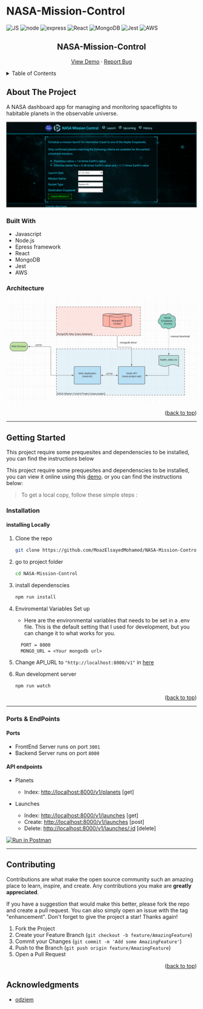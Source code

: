 # NASA-Mission-Control

<div id="top"></div>

![JS](https://img.shields.io/badge/JavaScript-F7DF1E?style=for-the-badge&logo=javascript&logoColor=black)
![node](https://img.shields.io/badge/Node.js-339933?style=for-the-badge&logo=nodedotjs&logoColor=white)
![express](https://img.shields.io/badge/Express.js-000000?style=for-the-badge&logo=express&logoColor=white)
![React](https://img.shields.io/badge/React-20232A?style=for-the-badge&logo=react&logoColor=61DAFB)
![MongoDB](https://img.shields.io/badge/MongoDB-4EA94B?style=for-the-badge&logo=mongodb&logoColor=white)
![Jest](https://img.shields.io/badge/Jest-C21325?style=for-the-badge&logo=jest&logoColor=white)
![AWS](https://img.shields.io/badge/Amazon_AWS-FF9900?style=for-the-badge&logo=amazonaws&logoColor=white)

<!-- PROJECT LOGO -->
<div align="center">

  <h2 align="center">NASA-Mission-Control</h2>

  <p align="center">
  <a href="http://54.226.65.35:8000/">View Demo</a>
    ·
    <a href="https://github.com/abdrahmansoltan/NASA-Mission-Control/issues">Report Bug</a>
  </p>
</div>

<!-- TABLE OF CONTENTS -->
<details>
  <summary>Table of Contents</summary>
  <ol>
    <li>
      <a href="#about-the-project">About The Project</a>
      <ul>
        <li><a href="#built-with">Built With</a></li>
        <li><a href="#architecture">Architecture</a></li>
      </ul>
    </li>
    <li>
      <a href="#getting-started">Getting Started</a>
      <ul>
        <li><a href="#installation">Installation</a></li>
        <li><a href="#ports--endpoints">Ports & EndPoints</a></li>
      </ul>
    </li>
    <li><a href="#contributing">Contributing</a></li>
    <li><a href="#acknowledgments">Acknowledgments</a></li>
  </ol>
</details>

<!-- ABOUT THE PROJECT -->

## About The Project

A NASA dashboard app for managing and monitoring spaceflights to habitable planets in the observable universe.

![Preview](./preview.PNG)

### Built With

- Javascript
- Node.js
- Epress framework
- React
- MongoDB
- Jest
- AWS

### Architecture

![ARC](./arc.png)

<p align="right">(<a href="#top">back to top</a>)</p>

---

<!-- GETTING STARTED -->

## Getting Started

This project require some prequesites and dependenscies to be installed, you can find the instructions below

This project require some prequesites and dependenscies to be installed, you can view it online using this [demo](http://54.226.65.35:8000). or you can find the instructions below:

> To get a local copy, follow these simple steps :

### Installation

#### installing Locally

1. Clone the repo
   ```sh
   git clone https://github.com/MoazElsayedMohamed/NASA-Mission-Control
   ```
2. go to project folder

   ```sh
   cd NASA-Mission-Control
   ```

3. install dependenscies

   ```bash
   npm run install
   ```

4. Enviromental Variables Set up

   - Here are the environmental variables that needs to be set in a .env file. This is the default setting that I used for development, but you can change it to what works for you.

   ```
     PORT = 8000
     MONGO_URL = <Your mongodb url>
   ```

5. Change API_URL to `"http://localhost:8000/v1"` in [here]("./client/src/../../../client/src/hooks/requests.js")

6. Run development server

   ```sh
   npm run watch
   ```

<p align="right">(<a href="#top">back to top</a>)</p>

---

### Ports & EndPoints

#### Ports

- FrontEnd Server runs on port `3001`
- Backend Server runs on port `8000`

#### API endpoints

- Planets

  - Index: [http://localhost:8000/v1/planets](http://localhost:8000/v1/planets) [get]

- Launches

  - Index: [http://localhost:8000/v1/launches](http://localhost:8000/v1/launches) [get]
  - Create: [http://localhost:8000/v1/launches](http://localhost:8000/v1/launches) [post]
  - Delete: [http://localhost:8000/v1/launches/:id](http://localhost:8000/v1/launches/:id) [delete]

[![Run in Postman](https://run.pstmn.io/button.svg)](https://app.getpostman.com/run-collection/f814f3d64372b7b6fede?action=collection%2Fimport)

---

<!-- CONTRIBUTING -->

## Contributing

Contributions are what make the open source community such an amazing place to learn, inspire, and create. Any contributions you make are **greatly appreciated**.

If you have a suggestion that would make this better, please fork the repo and create a pull request. You can also simply open an issue with the tag "enhancement".
Don't forget to give the project a star! Thanks again!

1. Fork the Project
2. Create your Feature Branch (`git checkout -b feature/AmazingFeature`)
3. Commit your Changes (`git commit -m 'Add some AmazingFeature'`)
4. Push to the Branch (`git push origin feature/AmazingFeature`)
5. Open a Pull Request

<p align="right">(<a href="#top">back to top</a>)</p>

<!-- ACKNOWLEDGMENTS -->

## Acknowledgments

- [odziem](https://github.com/odziem)

